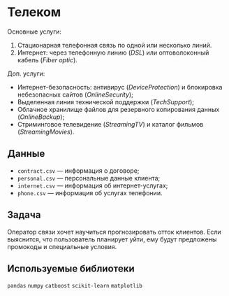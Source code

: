 # Телеком

Основные услуги: 

1. Стационарная телефонная связь по одной или несколько линий.
2. Интернет: через телефонную линию (*DSL*) или оптоволоконный кабель (*Fiber optic*).  

Доп. услуги:

- Интернет-безопасность: антивирус (*DeviceProtection*) и блокировка небезопасных сайтов (*OnlineSecurity*);
- Выделенная линия технической поддержки (*TechSupport*);
- Облачное хранилище файлов для резервного копирования данных (*OnlineBackup*);
- Стриминговое телевидение (*StreamingTV*) и каталог фильмов (*StreamingMovies*).

## Данные

- `contract.csv` — информация о договоре;
- `personal.csv` — персональные данные клиента;
- `internet.csv` — информация об интернет-услугах;
- `phone.csv` — информация об услугах телефонии.

## Задача

Оператор связи хочет научиться прогнозировать отток клиентов. Если выяснится, что пользователь планирует уйти, ему будут предложены промокоды и специальные условия.

## Используемые библиотеки
`pandas` `numpy` `catboost` `scikit-learn` `matplotlib`
